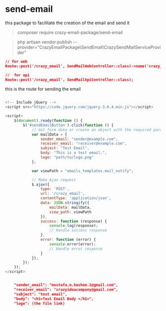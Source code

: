 # send-email
this package to facilitate the creation of the email and send it 


> composer require crazy-email-package/send-email

>php artisan vendor:publish --provider="CrazyEmailPackage\SendEmail\CrazySendMailServiceProvider"

```json
// for web
Route::post('/crazy_email', SendMailWebController::class)->name('crazy_email.send_mail');

//  for api
Route::post('/crazy_email', SendMailApiController::class);


```

this is the route for sending the email 

```javascript

<!-- Include jQuery -->
<script src="https://code.jquery.com/jquery-3.6.4.min.js"></script>

<script>
    $(document).ready(function () {
        $('#sendEmailButton').click(function () {
            // Get form data or create an object with the required parameters
            var mailData = {
                sender_email: "sender@example.com",
                receiver_email: "receiver@example.com",
                subject: "Test Email",
                body: "This is a test email.",
                logo: "path/to/logo.png"
            };

            var viewPath = "emails_templates.mail_notify";

            // Make Ajax request
            $.ajax({
                type: 'POST',
                url: '/crazy_email',
                contentType: 'application/json',
                data: JSON.stringify({
                    mailData: mailData,
                    view_path: viewPath
                }),
                success: function (response) {
                    console.log(response);
                    // Handle success response
                },
                error: function (error) {
                    console.error(error);
                    // Handle error response
                }
            });
        });
    });
</script>


```

```Json

    "sender_email": "mostafa.m.hashem.1@gmail.com",
    "receiver_email": "crazyideacompany@gmail.com",
    "subject": "test email",
    "body": "<h1>Test Email Body </h1>",
    "logo": {the file link}
```